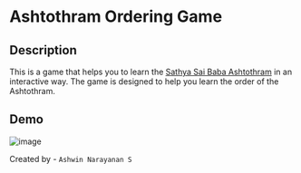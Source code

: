 # Ashtothram Ordering Game

## Description

This is a game that helps you to learn the [Sathya Sai Baba Ashtothram](https://sairhythms.sathyasai.org/song/ashtothram-108-names-bhagawan-sathya-sai-baba) in an interactive way. The game is designed to help you learn the order of the Ashtothram.

## Demo

![image](https://github.com/user-attachments/assets/a591e756-3ce9-450b-9de9-b3a4122ba881)

Created by - `Ashwin Narayanan S`

